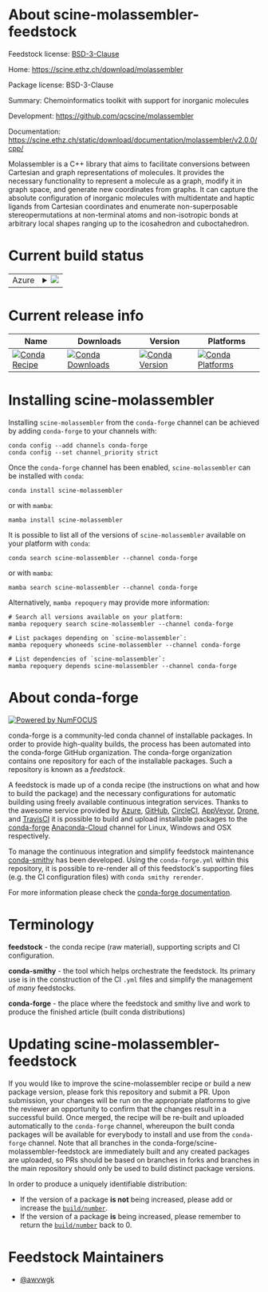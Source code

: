 About scine-molassembler-feedstock
==================================

Feedstock license: [BSD-3-Clause](https://github.com/conda-forge/scine-molassembler-feedstock/blob/main/LICENSE.txt)

Home: https://scine.ethz.ch/download/molassembler

Package license: BSD-3-Clause

Summary: Chemoinformatics toolkit with support for inorganic molecules


Development: https://github.com/qcscine/molassembler

Documentation: https://scine.ethz.ch/static/download/documentation/molassembler/v2.0.0/cpp/

Molassembler is a C++ library that aims to facilitate conversions between
Cartesian and graph representations of molecules. It provides the necessary
functionality to represent a molecule as a graph, modify it in graph space,
and generate new coordinates from graphs. It can capture the absolute configuration
of inorganic molecules with multidentate and haptic ligands from Cartesian
coordinates and enumerate non-superposable stereopermutations at non-terminal
atoms and non-isotropic bonds at arbitrary local shapes ranging up to the
icosahedron and cuboctahedron.


Current build status
====================


<table>
    
  <tr>
    <td>Azure</td>
    <td>
      <details>
        <summary>
          <a href="https://dev.azure.com/conda-forge/feedstock-builds/_build/latest?definitionId=17049&branchName=main">
            <img src="https://dev.azure.com/conda-forge/feedstock-builds/_apis/build/status/scine-molassembler-feedstock?branchName=main">
          </a>
        </summary>
        <table>
          <thead><tr><th>Variant</th><th>Status</th></tr></thead>
          <tbody><tr>
              <td>linux_64_python3.10.____cpython</td>
              <td>
                <a href="https://dev.azure.com/conda-forge/feedstock-builds/_build/latest?definitionId=17049&branchName=main">
                  <img src="https://dev.azure.com/conda-forge/feedstock-builds/_apis/build/status/scine-molassembler-feedstock?branchName=main&jobName=linux&configuration=linux%20linux_64_python3.10.____cpython" alt="variant">
                </a>
              </td>
            </tr><tr>
              <td>linux_64_python3.11.____cpython</td>
              <td>
                <a href="https://dev.azure.com/conda-forge/feedstock-builds/_build/latest?definitionId=17049&branchName=main">
                  <img src="https://dev.azure.com/conda-forge/feedstock-builds/_apis/build/status/scine-molassembler-feedstock?branchName=main&jobName=linux&configuration=linux%20linux_64_python3.11.____cpython" alt="variant">
                </a>
              </td>
            </tr><tr>
              <td>linux_64_python3.8.____73_pypy</td>
              <td>
                <a href="https://dev.azure.com/conda-forge/feedstock-builds/_build/latest?definitionId=17049&branchName=main">
                  <img src="https://dev.azure.com/conda-forge/feedstock-builds/_apis/build/status/scine-molassembler-feedstock?branchName=main&jobName=linux&configuration=linux%20linux_64_python3.8.____73_pypy" alt="variant">
                </a>
              </td>
            </tr><tr>
              <td>linux_64_python3.8.____cpython</td>
              <td>
                <a href="https://dev.azure.com/conda-forge/feedstock-builds/_build/latest?definitionId=17049&branchName=main">
                  <img src="https://dev.azure.com/conda-forge/feedstock-builds/_apis/build/status/scine-molassembler-feedstock?branchName=main&jobName=linux&configuration=linux%20linux_64_python3.8.____cpython" alt="variant">
                </a>
              </td>
            </tr><tr>
              <td>linux_64_python3.9.____73_pypy</td>
              <td>
                <a href="https://dev.azure.com/conda-forge/feedstock-builds/_build/latest?definitionId=17049&branchName=main">
                  <img src="https://dev.azure.com/conda-forge/feedstock-builds/_apis/build/status/scine-molassembler-feedstock?branchName=main&jobName=linux&configuration=linux%20linux_64_python3.9.____73_pypy" alt="variant">
                </a>
              </td>
            </tr><tr>
              <td>linux_64_python3.9.____cpython</td>
              <td>
                <a href="https://dev.azure.com/conda-forge/feedstock-builds/_build/latest?definitionId=17049&branchName=main">
                  <img src="https://dev.azure.com/conda-forge/feedstock-builds/_apis/build/status/scine-molassembler-feedstock?branchName=main&jobName=linux&configuration=linux%20linux_64_python3.9.____cpython" alt="variant">
                </a>
              </td>
            </tr><tr>
              <td>linux_aarch64_python3.10.____cpython</td>
              <td>
                <a href="https://dev.azure.com/conda-forge/feedstock-builds/_build/latest?definitionId=17049&branchName=main">
                  <img src="https://dev.azure.com/conda-forge/feedstock-builds/_apis/build/status/scine-molassembler-feedstock?branchName=main&jobName=linux&configuration=linux%20linux_aarch64_python3.10.____cpython" alt="variant">
                </a>
              </td>
            </tr><tr>
              <td>linux_aarch64_python3.11.____cpython</td>
              <td>
                <a href="https://dev.azure.com/conda-forge/feedstock-builds/_build/latest?definitionId=17049&branchName=main">
                  <img src="https://dev.azure.com/conda-forge/feedstock-builds/_apis/build/status/scine-molassembler-feedstock?branchName=main&jobName=linux&configuration=linux%20linux_aarch64_python3.11.____cpython" alt="variant">
                </a>
              </td>
            </tr><tr>
              <td>linux_aarch64_python3.8.____73_pypy</td>
              <td>
                <a href="https://dev.azure.com/conda-forge/feedstock-builds/_build/latest?definitionId=17049&branchName=main">
                  <img src="https://dev.azure.com/conda-forge/feedstock-builds/_apis/build/status/scine-molassembler-feedstock?branchName=main&jobName=linux&configuration=linux%20linux_aarch64_python3.8.____73_pypy" alt="variant">
                </a>
              </td>
            </tr><tr>
              <td>linux_aarch64_python3.8.____cpython</td>
              <td>
                <a href="https://dev.azure.com/conda-forge/feedstock-builds/_build/latest?definitionId=17049&branchName=main">
                  <img src="https://dev.azure.com/conda-forge/feedstock-builds/_apis/build/status/scine-molassembler-feedstock?branchName=main&jobName=linux&configuration=linux%20linux_aarch64_python3.8.____cpython" alt="variant">
                </a>
              </td>
            </tr><tr>
              <td>linux_aarch64_python3.9.____73_pypy</td>
              <td>
                <a href="https://dev.azure.com/conda-forge/feedstock-builds/_build/latest?definitionId=17049&branchName=main">
                  <img src="https://dev.azure.com/conda-forge/feedstock-builds/_apis/build/status/scine-molassembler-feedstock?branchName=main&jobName=linux&configuration=linux%20linux_aarch64_python3.9.____73_pypy" alt="variant">
                </a>
              </td>
            </tr><tr>
              <td>linux_aarch64_python3.9.____cpython</td>
              <td>
                <a href="https://dev.azure.com/conda-forge/feedstock-builds/_build/latest?definitionId=17049&branchName=main">
                  <img src="https://dev.azure.com/conda-forge/feedstock-builds/_apis/build/status/scine-molassembler-feedstock?branchName=main&jobName=linux&configuration=linux%20linux_aarch64_python3.9.____cpython" alt="variant">
                </a>
              </td>
            </tr><tr>
              <td>linux_ppc64le_python3.10.____cpython</td>
              <td>
                <a href="https://dev.azure.com/conda-forge/feedstock-builds/_build/latest?definitionId=17049&branchName=main">
                  <img src="https://dev.azure.com/conda-forge/feedstock-builds/_apis/build/status/scine-molassembler-feedstock?branchName=main&jobName=linux&configuration=linux%20linux_ppc64le_python3.10.____cpython" alt="variant">
                </a>
              </td>
            </tr><tr>
              <td>linux_ppc64le_python3.11.____cpython</td>
              <td>
                <a href="https://dev.azure.com/conda-forge/feedstock-builds/_build/latest?definitionId=17049&branchName=main">
                  <img src="https://dev.azure.com/conda-forge/feedstock-builds/_apis/build/status/scine-molassembler-feedstock?branchName=main&jobName=linux&configuration=linux%20linux_ppc64le_python3.11.____cpython" alt="variant">
                </a>
              </td>
            </tr><tr>
              <td>linux_ppc64le_python3.8.____73_pypy</td>
              <td>
                <a href="https://dev.azure.com/conda-forge/feedstock-builds/_build/latest?definitionId=17049&branchName=main">
                  <img src="https://dev.azure.com/conda-forge/feedstock-builds/_apis/build/status/scine-molassembler-feedstock?branchName=main&jobName=linux&configuration=linux%20linux_ppc64le_python3.8.____73_pypy" alt="variant">
                </a>
              </td>
            </tr><tr>
              <td>linux_ppc64le_python3.8.____cpython</td>
              <td>
                <a href="https://dev.azure.com/conda-forge/feedstock-builds/_build/latest?definitionId=17049&branchName=main">
                  <img src="https://dev.azure.com/conda-forge/feedstock-builds/_apis/build/status/scine-molassembler-feedstock?branchName=main&jobName=linux&configuration=linux%20linux_ppc64le_python3.8.____cpython" alt="variant">
                </a>
              </td>
            </tr><tr>
              <td>linux_ppc64le_python3.9.____73_pypy</td>
              <td>
                <a href="https://dev.azure.com/conda-forge/feedstock-builds/_build/latest?definitionId=17049&branchName=main">
                  <img src="https://dev.azure.com/conda-forge/feedstock-builds/_apis/build/status/scine-molassembler-feedstock?branchName=main&jobName=linux&configuration=linux%20linux_ppc64le_python3.9.____73_pypy" alt="variant">
                </a>
              </td>
            </tr><tr>
              <td>linux_ppc64le_python3.9.____cpython</td>
              <td>
                <a href="https://dev.azure.com/conda-forge/feedstock-builds/_build/latest?definitionId=17049&branchName=main">
                  <img src="https://dev.azure.com/conda-forge/feedstock-builds/_apis/build/status/scine-molassembler-feedstock?branchName=main&jobName=linux&configuration=linux%20linux_ppc64le_python3.9.____cpython" alt="variant">
                </a>
              </td>
            </tr><tr>
              <td>osx_64_python3.10.____cpython</td>
              <td>
                <a href="https://dev.azure.com/conda-forge/feedstock-builds/_build/latest?definitionId=17049&branchName=main">
                  <img src="https://dev.azure.com/conda-forge/feedstock-builds/_apis/build/status/scine-molassembler-feedstock?branchName=main&jobName=osx&configuration=osx%20osx_64_python3.10.____cpython" alt="variant">
                </a>
              </td>
            </tr><tr>
              <td>osx_64_python3.11.____cpython</td>
              <td>
                <a href="https://dev.azure.com/conda-forge/feedstock-builds/_build/latest?definitionId=17049&branchName=main">
                  <img src="https://dev.azure.com/conda-forge/feedstock-builds/_apis/build/status/scine-molassembler-feedstock?branchName=main&jobName=osx&configuration=osx%20osx_64_python3.11.____cpython" alt="variant">
                </a>
              </td>
            </tr><tr>
              <td>osx_64_python3.8.____73_pypy</td>
              <td>
                <a href="https://dev.azure.com/conda-forge/feedstock-builds/_build/latest?definitionId=17049&branchName=main">
                  <img src="https://dev.azure.com/conda-forge/feedstock-builds/_apis/build/status/scine-molassembler-feedstock?branchName=main&jobName=osx&configuration=osx%20osx_64_python3.8.____73_pypy" alt="variant">
                </a>
              </td>
            </tr><tr>
              <td>osx_64_python3.8.____cpython</td>
              <td>
                <a href="https://dev.azure.com/conda-forge/feedstock-builds/_build/latest?definitionId=17049&branchName=main">
                  <img src="https://dev.azure.com/conda-forge/feedstock-builds/_apis/build/status/scine-molassembler-feedstock?branchName=main&jobName=osx&configuration=osx%20osx_64_python3.8.____cpython" alt="variant">
                </a>
              </td>
            </tr><tr>
              <td>osx_64_python3.9.____73_pypy</td>
              <td>
                <a href="https://dev.azure.com/conda-forge/feedstock-builds/_build/latest?definitionId=17049&branchName=main">
                  <img src="https://dev.azure.com/conda-forge/feedstock-builds/_apis/build/status/scine-molassembler-feedstock?branchName=main&jobName=osx&configuration=osx%20osx_64_python3.9.____73_pypy" alt="variant">
                </a>
              </td>
            </tr><tr>
              <td>osx_64_python3.9.____cpython</td>
              <td>
                <a href="https://dev.azure.com/conda-forge/feedstock-builds/_build/latest?definitionId=17049&branchName=main">
                  <img src="https://dev.azure.com/conda-forge/feedstock-builds/_apis/build/status/scine-molassembler-feedstock?branchName=main&jobName=osx&configuration=osx%20osx_64_python3.9.____cpython" alt="variant">
                </a>
              </td>
            </tr><tr>
              <td>osx_arm64_python3.10.____cpython</td>
              <td>
                <a href="https://dev.azure.com/conda-forge/feedstock-builds/_build/latest?definitionId=17049&branchName=main">
                  <img src="https://dev.azure.com/conda-forge/feedstock-builds/_apis/build/status/scine-molassembler-feedstock?branchName=main&jobName=osx&configuration=osx%20osx_arm64_python3.10.____cpython" alt="variant">
                </a>
              </td>
            </tr><tr>
              <td>osx_arm64_python3.11.____cpython</td>
              <td>
                <a href="https://dev.azure.com/conda-forge/feedstock-builds/_build/latest?definitionId=17049&branchName=main">
                  <img src="https://dev.azure.com/conda-forge/feedstock-builds/_apis/build/status/scine-molassembler-feedstock?branchName=main&jobName=osx&configuration=osx%20osx_arm64_python3.11.____cpython" alt="variant">
                </a>
              </td>
            </tr><tr>
              <td>osx_arm64_python3.8.____cpython</td>
              <td>
                <a href="https://dev.azure.com/conda-forge/feedstock-builds/_build/latest?definitionId=17049&branchName=main">
                  <img src="https://dev.azure.com/conda-forge/feedstock-builds/_apis/build/status/scine-molassembler-feedstock?branchName=main&jobName=osx&configuration=osx%20osx_arm64_python3.8.____cpython" alt="variant">
                </a>
              </td>
            </tr><tr>
              <td>osx_arm64_python3.9.____cpython</td>
              <td>
                <a href="https://dev.azure.com/conda-forge/feedstock-builds/_build/latest?definitionId=17049&branchName=main">
                  <img src="https://dev.azure.com/conda-forge/feedstock-builds/_apis/build/status/scine-molassembler-feedstock?branchName=main&jobName=osx&configuration=osx%20osx_arm64_python3.9.____cpython" alt="variant">
                </a>
              </td>
            </tr>
          </tbody>
        </table>
      </details>
    </td>
  </tr>
</table>

Current release info
====================

| Name | Downloads | Version | Platforms |
| --- | --- | --- | --- |
| [![Conda Recipe](https://img.shields.io/badge/recipe-scine--molassembler-green.svg)](https://anaconda.org/conda-forge/scine-molassembler) | [![Conda Downloads](https://img.shields.io/conda/dn/conda-forge/scine-molassembler.svg)](https://anaconda.org/conda-forge/scine-molassembler) | [![Conda Version](https://img.shields.io/conda/vn/conda-forge/scine-molassembler.svg)](https://anaconda.org/conda-forge/scine-molassembler) | [![Conda Platforms](https://img.shields.io/conda/pn/conda-forge/scine-molassembler.svg)](https://anaconda.org/conda-forge/scine-molassembler) |

Installing scine-molassembler
=============================

Installing `scine-molassembler` from the `conda-forge` channel can be achieved by adding `conda-forge` to your channels with:

```
conda config --add channels conda-forge
conda config --set channel_priority strict
```

Once the `conda-forge` channel has been enabled, `scine-molassembler` can be installed with `conda`:

```
conda install scine-molassembler
```

or with `mamba`:

```
mamba install scine-molassembler
```

It is possible to list all of the versions of `scine-molassembler` available on your platform with `conda`:

```
conda search scine-molassembler --channel conda-forge
```

or with `mamba`:

```
mamba search scine-molassembler --channel conda-forge
```

Alternatively, `mamba repoquery` may provide more information:

```
# Search all versions available on your platform:
mamba repoquery search scine-molassembler --channel conda-forge

# List packages depending on `scine-molassembler`:
mamba repoquery whoneeds scine-molassembler --channel conda-forge

# List dependencies of `scine-molassembler`:
mamba repoquery depends scine-molassembler --channel conda-forge
```


About conda-forge
=================

[![Powered by
NumFOCUS](https://img.shields.io/badge/powered%20by-NumFOCUS-orange.svg?style=flat&colorA=E1523D&colorB=007D8A)](https://numfocus.org)

conda-forge is a community-led conda channel of installable packages.
In order to provide high-quality builds, the process has been automated into the
conda-forge GitHub organization. The conda-forge organization contains one repository
for each of the installable packages. Such a repository is known as a *feedstock*.

A feedstock is made up of a conda recipe (the instructions on what and how to build
the package) and the necessary configurations for automatic building using freely
available continuous integration services. Thanks to the awesome service provided by
[Azure](https://azure.microsoft.com/en-us/services/devops/), [GitHub](https://github.com/),
[CircleCI](https://circleci.com/), [AppVeyor](https://www.appveyor.com/),
[Drone](https://cloud.drone.io/welcome), and [TravisCI](https://travis-ci.com/)
it is possible to build and upload installable packages to the
[conda-forge](https://anaconda.org/conda-forge) [Anaconda-Cloud](https://anaconda.org/)
channel for Linux, Windows and OSX respectively.

To manage the continuous integration and simplify feedstock maintenance
[conda-smithy](https://github.com/conda-forge/conda-smithy) has been developed.
Using the ``conda-forge.yml`` within this repository, it is possible to re-render all of
this feedstock's supporting files (e.g. the CI configuration files) with ``conda smithy rerender``.

For more information please check the [conda-forge documentation](https://conda-forge.org/docs/).

Terminology
===========

**feedstock** - the conda recipe (raw material), supporting scripts and CI configuration.

**conda-smithy** - the tool which helps orchestrate the feedstock.
                   Its primary use is in the construction of the CI ``.yml`` files
                   and simplify the management of *many* feedstocks.

**conda-forge** - the place where the feedstock and smithy live and work to
                  produce the finished article (built conda distributions)


Updating scine-molassembler-feedstock
=====================================

If you would like to improve the scine-molassembler recipe or build a new
package version, please fork this repository and submit a PR. Upon submission,
your changes will be run on the appropriate platforms to give the reviewer an
opportunity to confirm that the changes result in a successful build. Once
merged, the recipe will be re-built and uploaded automatically to the
`conda-forge` channel, whereupon the built conda packages will be available for
everybody to install and use from the `conda-forge` channel.
Note that all branches in the conda-forge/scine-molassembler-feedstock are
immediately built and any created packages are uploaded, so PRs should be based
on branches in forks and branches in the main repository should only be used to
build distinct package versions.

In order to produce a uniquely identifiable distribution:
 * If the version of a package **is not** being increased, please add or increase
   the [``build/number``](https://docs.conda.io/projects/conda-build/en/latest/resources/define-metadata.html#build-number-and-string).
 * If the version of a package **is** being increased, please remember to return
   the [``build/number``](https://docs.conda.io/projects/conda-build/en/latest/resources/define-metadata.html#build-number-and-string)
   back to 0.

Feedstock Maintainers
=====================

* [@awvwgk](https://github.com/awvwgk/)

